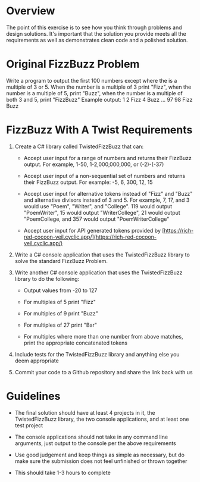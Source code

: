 # Overview

The point of this exercise is to see how you think through problems and design solutions. It's important that the solution you provide meets all the requirements as well as demonstrates clean code and a polished solution.

# Original FizzBuzz Problem

Write a program to output the first 100 numbers except where the is a multiple of 3 or 5. When the number is a multiple of 3 print "Fizz", when the number is a multiple of 5, print "Buzz", when the number is a multiple of both 3 and 5, print "FizzBuzz"
Example output:
1
2
Fizz
4
Buzz
...
97
98
Fizz
Buzz

# FizzBuzz With A Twist Requirements

1. Create a C# library called TwistedFizzBuzz that can:

	- Accept user input for a range of numbers and returns their FizzBuzz output. For example, 1-50, 1-2,000,000,000, or (-2)-(-37)

	- Accept user input of a non-sequential set of numbers and returns their FizzBuzz output. For example: -5, 6, 300, 12, 15

	- Accept user input for alternative tokens instead of "Fizz" and "Buzz" and alternative divisors instead of 3 and 5. For example, 7, 17, and 3 would use "Poem", "Writer", and "College". 119 would output "PoemWriter", 15 would output "WriterCollege", 21 would output "PoemCollege, and 357 would output "PoemWriterCollege"

	- Accept user input for API generated tokens provided by [https://rich-red-cocoon-veil.cyclic.app/](https://rich-red-cocoon-veil.cyclic.app/)

2. Write a C# console application that uses the TwistedFizzBuzz library to solve the standard FizzBuzz Problem.

3. Write another C# console application that uses the TwistedFizzBuzz library to do the following:

	- Output values from -20 to 127

	- For multiples of 5 print "Fizz"

	- For multiples of 9 print "Buzz"

	- For multiples of 27 print "Bar"

	- For multiples where more than one number from above matches, print the appropriate concatenated tokens

4. Include tests for the TwistedFizzBuzz library and anything else you deem appropriate

5. Commit your code to a Github repository and share the link back with us

# Guidelines

- The final solution should have at least 4 projects in it, the TwistedFizzBuzz library, the two console applications, and at least one test project

- The console applications should not take in any command line arguments, just output to the console per the above requirements

- Use good judgement and keep things as simple as necessary, but do make sure the submission does not feel unfinished or thrown together

- This should take 1-3 hours to complete